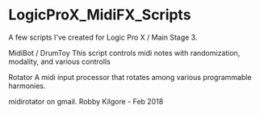 # LogicProX_MidiFX_Scripts
A few scripts I've created for Logic Pro X / Main Stage 3.

MidiBot / DrumToy 
This script controls midi notes with randomization, modality, and various controlls

Rotator
A midi input processor that rotates among various programmable harmonies.

midirotator on gmail.
Robby Kilgore - Feb 2018
